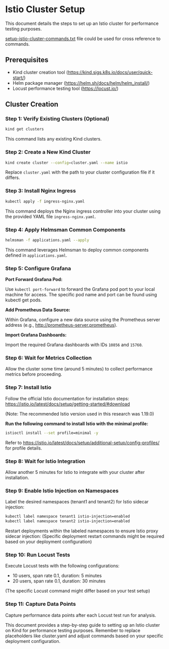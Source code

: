 # Istio Cluster Setup

This document details the steps to set up an Istio cluster for performance testing purposes.

[setup-istio-cluster-commands.txt](./setup-istio-cluster-commands.txt) file could be used for cross reference to commands.

## Prerequisites

* Kind cluster creation tool (https://kind.sigs.k8s.io/docs/user/quick-start/)
* Helm package manager (https://helm.sh/docs/helm/helm_install/)
* Locust performance testing tool (https://locust.io/)

## Cluster Creation

### Step 1: Verify Existing Clusters (Optional)

```bash
kind get clusters
```

This command lists any existing Kind clusters.

### Step 2: Create a New Kind Cluster
```bash
kind create cluster --config=cluster.yaml --name istio
```
Replace `cluster.yaml` with the path to your cluster configuration file if it differs.

### Step 3: Install Nginx Ingress
```bash
kubectl apply -f ingress-nginx.yaml
```
This command deploys the Nginx ingress controller into your cluster using the provided YAML file `ingress-nginx.yaml`.

### Step 4: Apply Helmsman Common Components
```bash
helmsman -f applications.yaml --apply
```

This command leverages Helmsman to deploy common components defined in `applications.yaml`.

### Step 5: Configure Grafana
**Port Forward Grafana Pod:**

Use `kubectl port-forward` to forward the Grafana pod port to your local machine for access. The specific pod name and port can be found using kubectl get pods.

**Add Prometheus Data Source:**

Within Grafana, configure a new data source using the Prometheus server address (e.g., http://prometheus-server.prometheus).

**Import Grafana Dashboards:**

Import the required Grafana dashboards with IDs `10856` and `15760`.

### Step 6: Wait for Metrics Collection
Allow the cluster some time (around 5 minutes) to collect performance metrics before proceeding.

### Step 7: Install Istio
Follow the official Istio documentation for installation steps: https://istio.io/latest/docs/setup/getting-started/#download

(Note: The recommended Istio version used in this research was 1.19.0)

**Run the following command to install Istio with the minimal profile:**
```bash
istioctl install --set profile=minimal -y
```

Refer to https://istio.io/latest/docs/setup/additional-setup/config-profiles/ for profile details.

### Step 8: Wait for Istio Integration
Allow another 5 minutes for Istio to integrate with your cluster after installation.

### Step 9: Enable Istio Injection on Namespaces
Label the desired namespaces (tenant1 and tenant2) for Istio sidecar injection:
```bash
kubectl label namespace tenant1 istio-injection=enabled
kubectl label namespace tenant2 istio-injection=enabled
```
Restart deployments within the labeled namespaces to ensure Istio proxy sidecar injection:
(Specific deployment restart commands might be required based on your deployment configuration)

### Step 10: Run Locust Tests
Execute Locust tests with the following configurations:

* 10 users, span rate 0.1, duration: 5 minutes
* 20 users, span rate 0.1, duration: 30 minutes

(The specific Locust command might differ based on your test setup)

### Step 11: Capture Data Points
Capture performance data points after each Locust test run for analysis.

This document provides a step-by-step guide to setting up an Istio cluster on Kind for performance testing purposes. Remember to replace placeholders like cluster.yaml and adjust commands based on your specific deployment configuration.